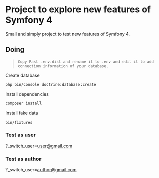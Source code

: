 # Project to explore new features of Symfony 4

Small and simply project to test new features of Symfony 4.

## Doing

> `Copy Past .env.dist and rename it to .env and edit it to add connection information of your database.`

Create database
```sh
php bin/console doctrine:database:create
```
Install dependencies
```sh
composer install
```
Install fake data
```
bin/fixtures
```


### Test as user
?_switch_user=user@gmail.com

### Test as author
?_switch_user=author@gmail.com

